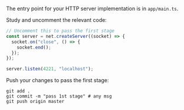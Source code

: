 The entry point for your HTTP server implementation is in `app/main.ts`.

Study and uncomment the relevant code: 

```typescript
// Uncomment this to pass the first stage
const server = net.createServer((socket) => {
  socket.on("close", () => {
    socket.end();
  });
});

server.listen(4221, "localhost");
```

Push your changes to pass the first stage:

```
git add .
git commit -m "pass 1st stage" # any msg
git push origin master
```

